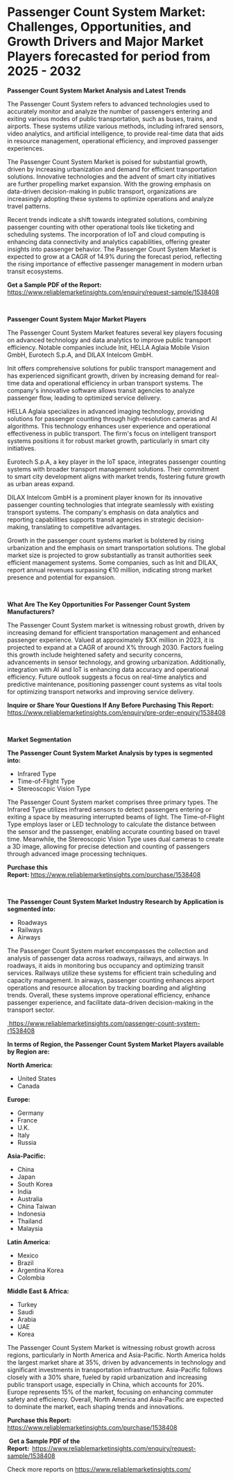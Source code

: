 <p><h1>Passenger Count System Market: Challenges, Opportunities, and Growth Drivers and Major Market Players forecasted for period from 2025 - 2032</h1></p><p><strong>Passenger Count System Market Analysis and Latest Trends</strong></p>
<p><p>The Passenger Count System refers to advanced technologies used to accurately monitor and analyze the number of passengers entering and exiting various modes of public transportation, such as buses, trains, and airports. These systems utilize various methods, including infrared sensors, video analytics, and artificial intelligence, to provide real-time data that aids in resource management, operational efficiency, and improved passenger experiences.</p><p>The Passenger Count System Market is poised for substantial growth, driven by increasing urbanization and demand for efficient transportation solutions. Innovative technologies and the advent of smart city initiatives are further propelling market expansion. With the growing emphasis on data-driven decision-making in public transport, organizations are increasingly adopting these systems to optimize operations and analyze travel patterns.</p><p>Recent trends indicate a shift towards integrated solutions, combining passenger counting with other operational tools like ticketing and scheduling systems. The incorporation of IoT and cloud computing is enhancing data connectivity and analytics capabilities, offering greater insights into passenger behavior. The Passenger Count System Market is expected to grow at a CAGR of 14.9% during the forecast period, reflecting the rising importance of effective passenger management in modern urban transit ecosystems.</p></p>
<p><strong>Get a Sample PDF of the Report:&nbsp;</strong> <a href="https://www.reliablemarketinsights.com/enquiry/request-sample/1538408?utm_campaign=2669&utm_medium=2&utm_source=Github&utm_content=ia&utm_term=30032025&utm_id=passenger-count-system">https://www.reliablemarketinsights.com/enquiry/request-sample/1538408</a></p>
<p>&nbsp;</p>
<p><strong>Passenger Count System Major Market Players</strong></p>
<p><p>The Passenger Count System Market features several key players focusing on advanced technology and data analytics to improve public transport efficiency. Notable companies include Init, HELLA Aglaia Mobile Vision GmbH, Eurotech S.p.A, and DILAX Intelcom GmbH.</p><p>Init offers comprehensive solutions for public transport management and has experienced significant growth, driven by increasing demand for real-time data and operational efficiency in urban transport systems. The company's innovative software allows transit agencies to analyze passenger flow, leading to optimized service delivery.</p><p>HELLA Aglaia specializes in advanced imaging technology, providing solutions for passenger counting through high-resolution cameras and AI algorithms. This technology enhances user experience and operational effectiveness in public transport. The firm's focus on intelligent transport systems positions it for robust market growth, particularly in smart city initiatives.</p><p>Eurotech S.p.A, a key player in the IoT space, integrates passenger counting systems with broader transport management solutions. Their commitment to smart city development aligns with market trends, fostering future growth as urban areas expand.</p><p>DILAX Intelcom GmbH is a prominent player known for its innovative passenger counting technologies that integrate seamlessly with existing transport systems. The company's emphasis on data analytics and reporting capabilities supports transit agencies in strategic decision-making, translating to competitive advantages.</p><p>Growth in the passenger count systems market is bolstered by rising urbanization and the emphasis on smart transportation solutions. The global market size is projected to grow substantially as transit authorities seek efficient management systems. Some companies, such as Init and DILAX, report annual revenues surpassing €10 million, indicating strong market presence and potential for expansion.</p></p>
<p>&nbsp;</p>
<p><strong>What Are The Key Opportunities For Passenger Count System Manufacturers?</strong></p>
<p><p>The Passenger Count System market is witnessing robust growth, driven by increasing demand for efficient transportation management and enhanced passenger experience. Valued at approximately $XX million in 2023, it is projected to expand at a CAGR of around X% through 2030. Factors fueling this growth include heightened safety and security concerns, advancements in sensor technology, and growing urbanization. Additionally, integration with AI and IoT is enhancing data accuracy and operational efficiency. Future outlook suggests a focus on real-time analytics and predictive maintenance, positioning passenger count systems as vital tools for optimizing transport networks and improving service delivery.</p></p>
<p><strong>Inquire or Share Your Questions If Any Before Purchasing This Report:</strong> <a href="https://www.reliablemarketinsights.com/enquiry/pre-order-enquiry/1538408?utm_campaign=2669&utm_medium=2&utm_source=Github&utm_content=ia&utm_term=30032025&utm_id=passenger-count-system">https://www.reliablemarketinsights.com/enquiry/pre-order-enquiry/1538408</a></p>
<p>&nbsp;</p>
<p><strong>Market Segmentation</strong></p>
<p><strong>The Passenger Count System Market Analysis by types is segmented into:</strong></p>
<p><ul><li>Infrared Type</li><li>Time-of-Flight Type</li><li>Stereoscopic Vision Type</li></ul></p>
<p><p>The Passenger Count System market comprises three primary types. The Infrared Type utilizes infrared sensors to detect passengers entering or exiting a space by measuring interrupted beams of light. The Time-of-Flight Type employs laser or LED technology to calculate the distance between the sensor and the passenger, enabling accurate counting based on travel time. Meanwhile, the Stereoscopic Vision Type uses dual cameras to create a 3D image, allowing for precise detection and counting of passengers through advanced image processing techniques.</p></p>
<p><strong>Purchase this Report:&nbsp;</strong><a href="https://www.reliablemarketinsights.com/purchase/1538408?utm_campaign=2669&utm_medium=2&utm_source=Github&utm_content=ia&utm_term=30032025&utm_id=passenger-count-system">https://www.reliablemarketinsights.com/purchase/1538408</a></p>
<p>&nbsp;</p>
<p><strong>The Passenger Count System Market Industry Research by Application is segmented into:</strong></p>
<p><ul><li>Roadways</li><li>Railways</li><li>Airways</li></ul></p>
<p><p>The Passenger Count System market encompasses the collection and analysis of passenger data across roadways, railways, and airways. In roadways, it aids in monitoring bus occupancy and optimizing transit services. Railways utilize these systems for efficient train scheduling and capacity management. In airways, passenger counting enhances airport operations and resource allocation by tracking boarding and alighting trends. Overall, these systems improve operational efficiency, enhance passenger experience, and facilitate data-driven decision-making in the transport sector.</p></p>
<p><a href="https://www.reliablemarketinsights.com/passenger-count-system-r1538408?utm_campaign=2669&utm_medium=2&utm_source=Github&utm_content=ia&utm_term=30032025&utm_id=passenger-count-system">&nbsp;https://www.reliablemarketinsights.com/passenger-count-system-r1538408</a></p>
<p><strong>In terms of Region, the Passenger Count System Market Players available by Region are:</strong></p>
<p>
    <p> <strong> North America: </strong>
        <ul>
            <li>United States</li>
            <li>Canada</li>
        </ul>
        </p> 
    <p> <strong> Europe: </strong>
        <ul>
            <li>Germany</li>
            <li>France</li>
            <li>U.K.</li>
            <li>Italy</li>
            <li>Russia</li>
        </ul>
        </p> 
    <p> <strong> Asia-Pacific: </strong>
        <ul>
            <li>China</li>
            <li>Japan</li>
            <li>South Korea</li>
            <li>India</li>
            <li>Australia</li>
            <li>China Taiwan</li>
            <li>Indonesia</li>
            <li>Thailand</li>
            <li>Malaysia</li>
        </ul>
        </p> 
    <p> <strong> Latin America: </strong>
        <ul>
            <li>Mexico</li>
            <li>Brazil</li>
            <li>Argentina Korea</li>
            <li>Colombia</li>
        </ul>
        </p> 
    <p> <strong> Middle East & Africa: </strong>
        <ul>
            <li>Turkey</li>
            <li>Saudi</li>
            <li>Arabia</li>
            <li>UAE</li>
            <li>Korea</li>
        </ul>
    </p>
    </p>
<p><p>The Passenger Count System Market is witnessing robust growth across regions, particularly in North America and Asia-Pacific. North America holds the largest market share at 35%, driven by advancements in technology and significant investments in transportation infrastructure. Asia-Pacific follows closely with a 30% share, fueled by rapid urbanization and increasing public transport usage, especially in China, which accounts for 20%. Europe represents 15% of the market, focusing on enhancing commuter safety and efficiency. Overall, North America and Asia-Pacific are expected to dominate the market, each shaping trends and innovations.</p></p>
<p><strong>Purchase this Report: </strong><a href="https://www.reliablemarketinsights.com/purchase/1538408?utm_campaign=2669&utm_medium=2&utm_source=Github&utm_content=ia&utm_term=30032025&utm_id=passenger-count-system">https://www.reliablemarketinsights.com/purchase/1538408</a></p>
<p>&nbsp;<strong>Get a Sample PDF of the Report:&nbsp;&nbsp;</strong><a href="https://www.reliablemarketinsights.com/enquiry/request-sample/1538408?utm_campaign=2669&utm_medium=2&utm_source=Github&utm_content=ia&utm_term=30032025&utm_id=passenger-count-system">https://www.reliablemarketinsights.com/enquiry/request-sample/1538408</a></p>
<p><strong></strong></p>
<p>Check more reports on <a href="https://www.reliablemarketinsights.com/?utm_campaign=2669&utm_medium=2&utm_source=Github&utm_content=ia&utm_term=30032025&utm_id=passenger-count-system">https://www.reliablemarketinsights.com/</a></p>